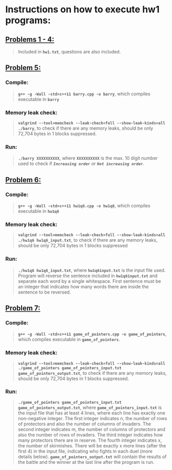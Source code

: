 # Instructions on how to execute hw1 programs:

## [Problems 1 - 4:](hw1.txt)

> Included in **`hw1.txt`**, questions are also included.



## [Problem 5:](barry.cpp)

### Compile: 
> **`g++ -g -Wall -std=c++11 barry.cpp -o barry`**, 
which compiles executable in **`barry`**

### Memory leak check: 
> **`valgrind --tool=memcheck --leak-check=full --show-leak-kinds=all ./barry`**, 
to check if there are any memory leaks, should be only 72,704 bytes in 1 blocks 
suppressed.

### Run: 
> **`./barry XXXXXXXXXX`**, where **`XXXXXXXXXX`** is 
the max. 10 digit number used to check if 
**_`Increasing order`_** or **_`Not increasing order`_**. 



## [Problem 6:](hw1q6.cpp)

### Compile: 
> **`g++ -g -Wall -std=c++11 hw1q6.cpp -o hw1q6`**, which compiles 
executable in **`hw1q6`**

### Memory leak check: 
> **`valgrind --tool=memcheck --leak-check=full --show-leak-kinds=all 
./hw1q6 hw1q6_input.txt`**, to check if there are any memory leaks, 
should be only 72,704 bytes in 1 blocks suppressed

### Run: 
> **`./hw1q6 hw1q6_input.txt`**, where **`hw1q6input.txt`** is the input file used. 
Program will reverse the sentence included in **`hw1q6input.txt`** and separate 
each word by a single whitespace. First sentence must be an integer that 
indicates how many words there are inside the sentence to be reversed.



## [Problem 7:](game_of_pointers.cpp)

### Compile: 
> **`g++ -g -Wall -std=c++11 game_of_pointers.cpp -o game_of_pointers`**, 
which compiles executable in **`game_of_pointers`**.

### Memory leak check: 
> **`valgrind --tool=memcheck --leak-check=full --show-leak-kinds=all 
./game_of_pointers game_of_pointers_input.txt game_of_pointers_output.txt`**, 
to check if there are any memory leaks, should be only 72,704 bytes in 1 blocks suppressed.

### Run: 
> **`./game_of_pointers game_of_pointers_input.txt game_of_pointers_output.txt`**, 
where **`game_of_pointers_input.txt`** is the input file that has at least 4 lines, 
where each line has exactly one non-negative integer. The first integer indicates n, 
the number of rows of protectors and also the number of columns of invaders. 
The second integer indicates m, the number of columns of protectors and also the number of rows of invaders. 
The third integer indicates how many protectors there are in reserve. 
The fourth integer indicates x, the number of skirmishes. 
There will be exactly x more lines (after the first 4) in the input file, indicating who fights in each duel (more details below). 
**`game_of_pointers_output.txt`** will contain the results of the battle and the winner at the last line after the program is run.
